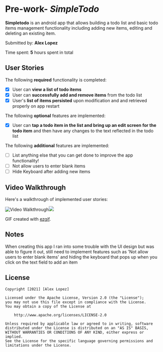 # Pre-work- *SimpleTodo*

**Simpletodo** is an android app that allows building a todo list and basic todo items management functionality including adding new items, editing and deleting an existing item.

Submitted by: **Alex Lopez**

Time spent: **5** hours spent in total

## User Stories

The following **required** functionality is completed:

* [X] User can **view a list of todo items**
* [X] User can **successfully add and remove items** from the todo list
* [X] User's **list of items persisted** upon modification and and retrieved properly on app restart

The following **optional** features are implemented:

* [X] User can **tap a todo item in the list and bring up an edit screen for the todo item** and then have any changes to the text reflected in the todo list

The following **additional** features are implemented:

* [ ] List anything else that you can get done to improve the app functionality!
* [ ] Not allow users to enter blank items
* [ ] Hide Keyboard after adding new items

## Video Walkthrough

Here's a walkthrough of implemented user stories:

<img src='https://i.imgur.com/w3NQZKX.gif' title='Video Walkthrough' width='' alt='Video Walkthrough' /><img src="https://i.imgur.com/DnjY0se.gif"/>

GIF created with [ezgif](https://ezgif.com).

## Notes

When creating this app I ran into some trouble with the UI design but was able to figure it out, still need to
implement features such as 'Not allow users to enter blank items' and hiding the keyboard that pops up when you 
click on the text field to add an item

## License

    Copyright [2021] [Alex Lopez]

    Licensed under the Apache License, Version 2.0 (the "License");
    you may not use this file except in compliance with the License.
    You may obtain a copy of the License at

        http://www.apache.org/licenses/LICENSE-2.0

    Unless required by applicable law or agreed to in writing, software
    distributed under the License is distributed on an "AS IS" BASIS,
    WITHOUT WARRANTIES OR CONDITIONS OF ANY KIND, either express or implied.
    See the License for the specific language governing permissions and
    limitations under the License.
